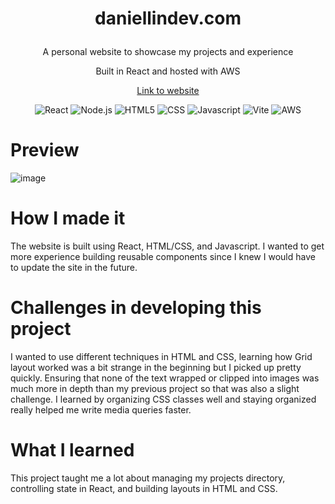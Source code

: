 # <p align = 'center'> daniellindev.com </p>

<p align = 'center'>
   A personal website to showcase my projects and experience
</p>
<p align = 'center'>
   Built in React and hosted with AWS
</p>
<p align = 'center'>
  <a href = 'https://daniellindev.com' target = "_blank" rel='noopener' align = 'center'>
     Link to website
  </a>
</p>
<div align = 'center'>
  <img src = 'https://img.shields.io/badge/react-%2320232a.svg?style=for-the-badge&logo=react&logoColor=%2361DAFB' alt = 'React'/>
  <img src = 'https://img.shields.io/badge/node.js-6DA55F?style=for-the-badge&logo=node.js&logoColor=white' alt = 'Node.js'/>
  <img src = 'https://img.shields.io/badge/html5-%23E34F26.svg?style=for-the-badge&logo=html5&logoColor=white' alt = 'HTML5'/>
  <img src = 'https://img.shields.io/badge/css3-%231572B6.svg?style=for-the-badge&logo=css3&logoColor=white' alt = 'CSS'/>
  <img src = 'https://img.shields.io/badge/javascript-%23323330.svg?style=for-the-badge&logo=javascript&logoColor=%23F7DF1E' alt = 'Javascript'/>
  <img src = 'https://img.shields.io/badge/vite-%23646CFF.svg?style=for-the-badge&logo=vite&logoColor=white' alt = 'Vite'/>
  <img src = 'https://img.shields.io/badge/AWS-%23FF9900.svg?style=for-the-badge&logo=amazon-aws&logoColor=white' alt = 'AWS'/>
</div>

# Preview
![image](https://github.com/user-attachments/assets/6ac6715e-98a1-4467-b6ea-4db4ac500aac)

# How I made it

The website is built using React, HTML/CSS, and Javascript. I wanted to get more experience building reusable components since I knew I would have to update the site in the future.

# Challenges in developing this project

I wanted to use different techniques in HTML and CSS, learning how Grid layout worked was a bit strange in the beginning but I picked up pretty quickly. Ensuring that none of the text wrapped or clipped into images was much more in depth than my previous project so that was also a slight challenge. I learned by organizing CSS classes well and staying organized really helped me write media queries faster. 

# What I learned

This project taught me a lot about managing my projects directory, controlling state in React, and building layouts in HTML and CSS.
